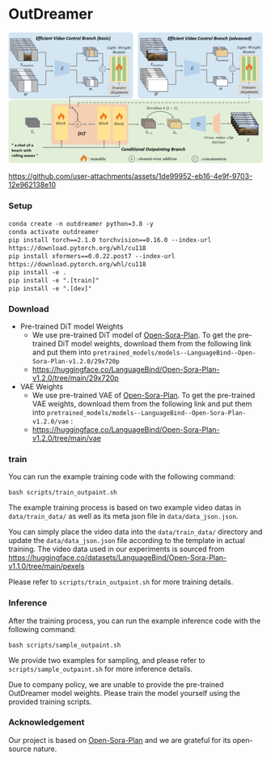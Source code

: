 # OutDreamer



![overview.jpg](assets/overview.jpg)



https://github.com/user-attachments/assets/1de99952-eb16-4e9f-9703-12e962138e10



### Setup

```
conda create -n outdreamer python=3.8 -y
conda activate outdreamer
pip install torch==2.1.0 torchvision==0.16.0 --index-url https://download.pytorch.org/whl/cu118
pip install xformers==0.0.22.post7 --index-url https://download.pytorch.org/whl/cu118
pip install -e .
pip install -e ".[train]"
pip install -e ".[dev]"
```

### Download

* Pre-trained DiT model Weights  
  * We use pre-trained DiT model of [Open-Sora-Plan](https://github.com/Vchitect/Latte). To get the pre-trained DiT model weights, download them from the following link and put them into `pretrained_models/models--LanguageBind--Open-Sora-Plan-v1.2.0/29x720p` 
  * https://huggingface.co/LanguageBind/Open-Sora-Plan-v1.2.0/tree/main/29x720p
* VAE Weights
  * We use pre-trained VAE of [Open-Sora-Plan](https://github.com/Vchitect/Latte). To get the pre-trained VAE weights, download them from the following link and  put them into `pretrained_models/models--LanguageBind--Open-Sora-Plan-v1.2.0/vae` :
  * https://huggingface.co/LanguageBind/Open-Sora-Plan-v1.2.0/tree/main/vae

### train

You can run the example training code with the following command:

```
bash scripts/train_outpaint.sh
```

The example training process is based on two example video datas in `data/train_data/` as well as its meta json file in `data/data_json.json`. 

You can simply place the video data into the `data/train_data/` directory and update the `data/data_json.json` file according to the template in actual training. The video data used in our experiments is sourced from https://huggingface.co/datasets/LanguageBind/Open-Sora-Plan-v1.1.0/tree/main/pexels 

Please refer to `scripts/train_outpaint.sh` for more training details.

### Inference

After the training process,  you can run the example inference code with the following command:

```
bash scripts/sample_outpaint.sh
```

We provide two examples for sampling, and please refer to `scripts/sample_outpaint.sh` for more inference details.

Due to company policy, we are unable to provide the pre-trained OutDreamer model weights. Please train the model yourself using the provided training scripts.






### Acknowledgement
Our project is based on [Open-Sora-Plan](https://github.com/Vchitect/Latte) and we are grateful for its open-source nature.

